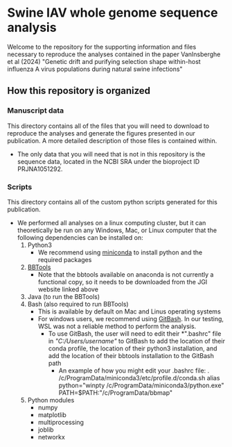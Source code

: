 # Swine IAV whole genome sequence analysis
Welcome to the repository for the supporting information and files necessary to reproduce the analyses contained in the paper VanInsberghe et al (2024) "Genetic drift and purifying selection shape within-host influenza A virus populations during natural swine infections"

## How this repository is organized

### Manuscript data
This directory contains all of the files that you will need to download to reproduce the analyses and generate the figures presented in our publication. A more detailed description of those files is contained within.
   * The only data that you will need that is not in this repository is the sequence data, located in the NCBI SRA under the bioproject ID PRJNA1051292.
### Scripts
This directory contains all of the custom python scripts generated for this publication. 
   * We performed all analyses on a linux computing cluster, but it can theoretically be run on any Windows, Mac, or Linux computer that the following dependencies can be installed on:
      1. Python3
         * We recommend using [miniconda](https://docs.conda.io/en/latest/miniconda.html) to install python and the required packages
      2. [BBTools](https://jgi.doe.gov/data-and-tools/software-tools/bbtools/)
         * Note that the bbtools available on anaconda is not currently a functional copy, so it needs to be downloaded from the JGI website linked above
      3. Java (to run the BBTools)
      4. Bash (also required to run BBTools)
         * This is available by default on Mac and Linus operating systems
         * For windows users, we recommend using [GitBash](https://git-scm.com/downloads). In our testing, WSL was not a reliable method to perform the analysis.
           * To use GitBash, the user will need to edit their *".bashrc" file in *"C:/Users/username"* to GitBash to add the location of their conda profile, the location of their python3 installation, and add the location of their bbtools installation to the GitBash path
              * An example of how you might edit your .bashrc file:
                 . /c/ProgramData/miniconda3/etc/profile.d/conda.sh
                 alias python="winpty /c/ProgramData/miniconda3/python.exe"
                 PATH=$PATH:"/c/ProgramData/bbmap"
      4. Python modules
         * numpy
         * matplotlib
         * multiprocessing
         * joblib
         * networkx

